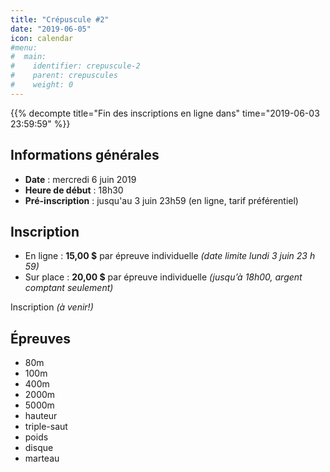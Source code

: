 ```yaml
---
title: "Crépuscule #2"
date: "2019-06-05"
icon: calendar
#menu:
#  main:
#    identifier: crepuscule-2
#    parent: crepuscules
#    weight: 0
---
```


{{% decompte title="Fin des inscriptions en ligne dans" time="2019-06-03 23:59:59" %}}

## Informations générales

- **Date** : mercredi 6 juin 2019
- **Heure de début** : 18h30
- **Pré-inscription** : jusqu'au 3 juin 23h59 (en ligne, tarif préférentiel)
<!--- **Document technique** : [Télécharger le paquet technique](https://assets.corsaire-chaparral.org/competitions/2019/v3-crepuscue-3-document-technique.pdf)-->

## Inscription

- En ligne : **15,00 $** par épreuve individuelle _(date limite lundi 3 juin 23 h 59)_
- Sur place : **20,00 $** par épreuve individuelle _(jusqu’à 18h00, argent comptant seulement)_

<a class="btn btn-default disabled" target="_blank">Inscription *(à venir!)* <span class="icon icon-pencil"></span></a>

## Épreuves

- 80m
- 100m
- 400m
- 2000m
- 5000m
- hauteur
- triple-saut
- poids
- disque
- marteau 
